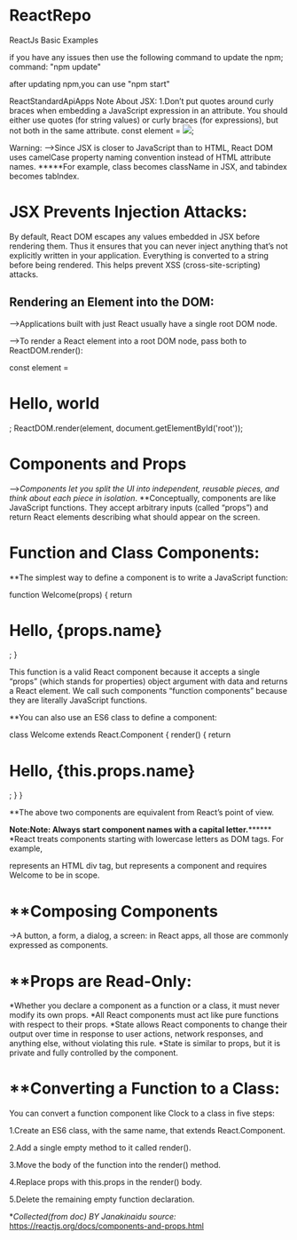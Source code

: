 # ReactRepo
ReactJs Basic Examples 

if you have any issues then use the following command to update the npm;
 command: "npm update"
 
 after updating npm,you can use "npm start"


ReactStandardApiApps
Note About JSX:
1.Don’t put quotes around curly braces when embedding a JavaScript expression in an attribute. You should either use quotes (for string values) or curly braces (for expressions), but not both in the same attribute.
const element = <img src={user.avatarUrl}></img>;

Warning:
-->Since JSX is closer to JavaScript than to HTML, React DOM uses camelCase property naming convention instead of HTML attribute names.
*****For example, class becomes className in JSX, and tabindex becomes tabIndex.

JSX Prevents Injection Attacks:
===============================
By default, React DOM escapes any values embedded in JSX before rendering them. Thus it ensures that you can never inject anything that’s not explicitly written in your application. Everything is converted to a string before being rendered. This helps prevent XSS (cross-site-scripting) attacks.

Rendering an Element into the DOM:
----------------------------------
-->Applications built with just React usually have a single root DOM node.

<div id="root"></div>
-->To render a React element into a root DOM node, pass both to ReactDOM.render():


const element = <h1>Hello, world</h1>;
ReactDOM.render(element, document.getElementById('root'));

**Components and Props**
=========================
-->*Components let you split the UI into independent, reusable pieces, and think about each piece in isolation*.
**Conceptually, components are like JavaScript functions. They accept arbitrary inputs (called “props”) and return React elements describing what should appear on the screen.

Function and Class Components:
==============================
**The simplest way to define a component is to write a JavaScript function:

function Welcome(props) {
  return <h1>Hello, {props.name}</h1>;
}

This function is a valid React component because it accepts a single “props” (which stands for properties) object argument with data and returns a React element. We call such components “function components” because they are literally JavaScript functions.

**You can also use an ES6 class to define a component:

class Welcome extends React.Component {
  render() {
    return <h1>Hello, {this.props.name}</h1>;
  }
}

**The above two components are equivalent from React’s point of view.

**Note:**Note: Always start component names with a capital letter.**********
*React treats components starting with lowercase letters as DOM tags. For example, <div /> represents an HTML div tag, but <Welcome /> represents a component and requires Welcome to be in scope.

**Composing Components
======================
->A button, a form, a dialog, a screen: in React apps, all those are commonly expressed as components.

**Props are Read-Only:
======================
*Whether you declare a component as a function or a class, it must never modify its own props.
*All React components must act like pure functions with respect to their props.
*State allows React components to change their output over time in response to user actions, network responses, and anything else, without violating this rule.
*State is similar to props, but it is private and fully controlled by the component.

**Converting a Function to a Class:
===================================
You can convert a function component like Clock to a class in five steps:

  1.Create an ES6 class, with the same name, that extends React.Component.

  2.Add a single empty method to it called render().

  3.Move the body of the function into the render() method.

  4.Replace props with this.props in the render() body.

  5.Delete the remaining empty function declaration.
 



**Collected(from doc) BY Janakinaidu
source:* https://reactjs.org/docs/components-and-props.html
